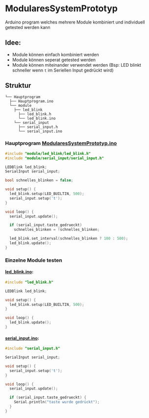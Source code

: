 # ModularesSystemPrototyp
Arduino program welches mehrere Module kombiniert und individuell getested werden kann

## Idee:
- Module können einfach kombiniert werden
- Module können seperat getested werden
- Module können miteinander verwendet werden (Bsp: LED blinkt schneller wenn `t` im Seriellen Input gedrückt wird)

## Struktur
```
└── Hauptprogram
  ├── Hauptprogram.ino
  └── module
    ├── led_blink
      ├── led_blink.h
      └── led_blink.ino
    └── serial_input
      ├── serial_input.h
      └── serial_input.ino
```



### Hauptprogram [ModularesSystemPrototyp.ino](ModularesSystemPrototyp.ino)
```c++
#include "module/led_blink/led_blink.h"
#include "module/serial_input/serial_input.h"

LEDBlink led_blink;
SerialInput serial_input;

bool schnelles_blinken = false;

void setup() {
  led_blink.setup(LED_BUILTIN, 500);
  serial_input.setup('t');
}

void loop() {
  serial_input.update();

  if (serial_input.taste_gedrueckt)
    schnelles_blinken = !schnelles_blinken;

  led_blink.set_interval(schnelles_blinken ? 100 : 500);
  led_blink.update();
}
```

### Einzelne Module testen
#### [led_blink.ino](beispiel_module/led_blink/led_blink.ino):
```c++
#include "led_blink.h"

LEDBlink led_blink;

void setup() {
  led_blink.setup(LED_BUILTIN, 500);
}

void loop() {
  led_blink.update();
}
```
#### [serial_input.ino](beispiel_module/serial_input/serial_input.ino):
```c++
#include "serial_input.h"

SerialInput serial_input;

void setup() {
  serial_input.setup('t');
}

void loop() {
  serial_input.update();

  if (serial_input.taste_gedrueckt) {
    Serial.println("taste wurde gedrückt");
  }
}
```